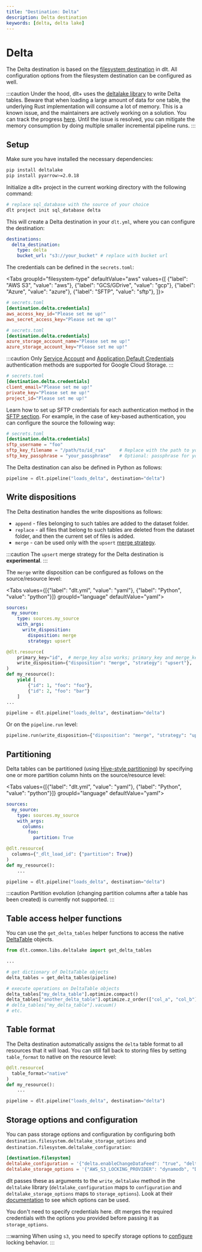 ```yaml
---
title: "Destination: Delta"
description: Delta destination
keywords: [delta, delta lake]
---
```


# Delta

The Delta destination is based on the [filesystem destination](../../dlt-ecosystem/destinations/filesystem.md) in dlt. All configuration options from the filesystem destination can be configured as well.

:::caution
Under the hood, dlt+ uses the [deltalake library](https://pypi.org/project/deltalake/) to write Delta tables. Beware that when loading a large amount of data for one table, the underlying Rust implementation will consume a lot of memory. This is a known issue, and the maintainers are actively working on a solution. You can track the progress [here](https://github.com/delta-io/delta-rs/pull/2289). Until the issue is resolved, you can mitigate the memory consumption by doing multiple smaller incremental pipeline runs.
:::

## Setup

Make sure you have installed the necessary dependencies:
```sh
pip install deltalake
pip install pyarrow>=2.0.18
```

Initialize a dlt+ project in the current working directory with the following command:

```sh
# replace sql_database with the source of your choice
dlt project init sql_database delta
```

This will create a Delta destination in your `dlt.yml`, where you can configure the destination:

```yaml
destinations:
  delta_destination:
    type: delta
    bucket_url: "s3://your_bucket" # replace with bucket url
```

The credentials can be defined in the `secrets.toml`:

<Tabs
  groupId="filesystem-type"
  defaultValue="aws"
  values={[
    {"label": "AWS S3", "value": "aws"},
    {"label": "GCS/GDrive", "value": "gcp"},
    {"label": "Azure", "value": "azure"},
    {"label": "SFTP", "value": "sftp"},
]}>

<TabItem value="aws">

```toml
# secrets.toml
[destination.delta.credentials]
aws_access_key_id="Please set me up!"
aws_secret_access_key="Please set me up!"
```
</TabItem>

<TabItem value="azure">

```toml
# secrets.toml
[destination.delta.credentials]
azure_storage_account_name="Please set me up!"
azure_storage_account_key="Please set me up!"
```
</TabItem>

<TabItem value="gcp">

:::caution
Only [Service Account](../../dlt-ecosystem/destinations/bigquery#setup-guide) and [Application Default Credentials](../../dlt-ecosystem/destinations/bigquery#using-default-credentials) authentication methods are supported for Google Cloud Storage.
:::

```toml
# secrets.toml
[destination.delta.credentials]
client_email="Please set me up!"
private_key="Please set me up!"
project_id="Please set me up!"
```
</TabItem>

<TabItem value="sftp">

Learn how to set up SFTP credentials for each authentication method in the [SFTP section](../../dlt-ecosystem/destinations/filesystem#sftp).
For example, in the case of key-based authentication, you can configure the source the following way:

```toml
# secrets.toml
[destination.delta.credentials]
sftp_username = "foo"
sftp_key_filename = "/path/to/id_rsa"     # Replace with the path to your private key file
sftp_key_passphrase = "your_passphrase"   # Optional: passphrase for your private key
```
</TabItem>

</Tabs>


The Delta destination can also be defined in Python as follows:

```py
pipeline = dlt.pipeline("loads_delta", destination="delta")
```

## Write dispositions

The Delta destination handles the write dispositions as follows:
- `append` - files belonging to such tables are added to the dataset folder.
- `replace` - all files that belong to such tables are deleted from the dataset folder, and then the current set of files is added.
- `merge` - can be used only with the `upsert` [merge strategy](../../general-usage/merge-loading.md#upsert-strategy).

:::caution
The `upsert` merge strategy for the Delta destination is **experimental**.
:::

The `merge` write disposition can be configured as follows on the source/resource level:

<Tabs values={[{"label": "dlt.yml", "value": "yaml"}, {"label": "Python", "value": "python"}]}  groupId="language" defaultValue="yaml">
  <TabItem value="yaml">

```yaml
sources:
  my_source:
    type: sources.my_source
    with_args:
      write_disposition:
        disposition: merge
        strategy: upsert
```
  </TabItem>
  <TabItem value="python">

```py
@dlt.resource(
    primary_key="id",  # merge_key also works; primary_key and merge_key may be used together
    write_disposition={"disposition": "merge", "strategy": "upsert"},
)
def my_resource():
    yield [
        {"id": 1, "foo": "foo"},
        {"id": 2, "foo": "bar"}
    ]
...

pipeline = dlt.pipeline("loads_delta", destination="delta")

```
</TabItem>
</Tabs>

Or on the `pipeline.run` level: <!-- can this also be defined in the yaml??-->

```py
pipeline.run(write_disposition={"disposition": "merge", "strategy": "upsert"})
```

## Partitioning

Delta tables can be partitioned (using [Hive-style partitioning](https://delta.io/blog/pros-cons-hive-style-partionining/)) by specifying one or more partition column hints on the source/resource level:

<Tabs values={[{"label": "dlt.yml", "value": "yaml"}, {"label": "Python", "value": "python"}]}  groupId="language" defaultValue="yaml">
  <TabItem value="yaml">

  ```yaml
  sources:
    my_source:
      type: sources.my_source
      with_args:
        columns:
          foo:
            partition: True
  ```

  </TabItem>
  <TabItem value="python">

  ```py
  @dlt.resource(
    columns={"_dlt_load_id": {"partition": True}}
  )
  def my_resource():
      ...

  pipeline = dlt.pipeline("loads_delta", destination="delta")
  ```

  </TabItem>
</Tabs>

:::caution
Partition evolution (changing partition columns after a table has been created) is currently not supported.
:::

## Table access helper functions
You can use the `get_delta_tables` helper functions to access the native [DeltaTable](https://delta-io.github.io/delta-rs/api/delta_table/) objects.

```py
from dlt.common.libs.deltalake import get_delta_tables

...

# get dictionary of DeltaTable objects
delta_tables = get_delta_tables(pipeline)

# execute operations on DeltaTable objects
delta_tables["my_delta_table"].optimize.compact()
delta_tables["another_delta_table"].optimize.z_order(["col_a", "col_b"])
# delta_tables["my_delta_table"].vacuum()
# etc.
```

## Table format
The Delta destination automatically assigns the `delta` table format to all resources that it will load. You can still fall back to storing files by setting `table_format` to native on the resource level:

  ```py
  @dlt.resource(
    table_format="native"
  )
  def my_resource():
      ...

  pipeline = dlt.pipeline("loads_delta", destination="delta")
  ```

## Storage options and configuration
You can pass storage options and configuration by configuring both `destination.filesystem.deltalake_storage_options` and
`destination.filesystem.deltalake_configuration`:

```toml
[destination.filesystem]
deltalake_configuration = '{"delta.enableChangeDataFeed": "true", "delta.minWriterVersion": "7"}'
deltalake_storage_options = '{"AWS_S3_LOCKING_PROVIDER": "dynamodb", "DELTA_DYNAMO_TABLE_NAME": "custom_table_name"}'
```

dlt passes these as arguments to the `write_deltalake` method in the `deltalake` library (`deltalake_configuration` maps to `configuration` and `deltalake_storage_options` maps to `storage_options`). Look at their [documentation](https://delta-io.github.io/delta-rs/api/delta_writer/#deltalake.write_deltalake) to see which options can be used.

You don't need to specify credentials here. dlt merges the required credentials with the options you provided before passing it as `storage_options`.

:::warning
When using `s3`, you need to specify storage options to [configure](https://delta-io.github.io/delta-rs/usage/writing/writing-to-s3-with-locking-provider/) locking behavior.
:::
